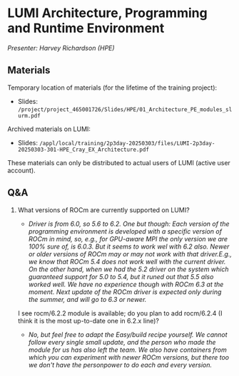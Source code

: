 # LUMI Architecture, Programming and Runtime Environment

*Presenter: Harvey Richardson (HPE)*

## Materials

<!-- Course materials will be provided during and after the course. -->

Temporary location of materials (for the lifetime of the training project):

-   Slides: `/project/project_465001726/Slides/HPE/01_Architecture_PE_modules_slurm.pdf`

Archived materials on LUMI:

-   Slides: `/appl/local/training/2p3day-20250303/files/LUMI-2p3day-20250303-301-HPE_Cray_EX_Architecture.pdf`

<!--
-   Recording: `/appl/local/training/2p3day-20250303/recordings/301-HPE_Cray_EX_Architecture.mp4`
-->

These materials can only be distributed to actual users of LUMI (active user account).


## Q&A

1.  What versions of ROCm are currently supported on LUMI?

    -   *Driver is from 6.0, so 5.6 to 6.2. One but though: Each version of the programming environment is developed with a specific version of ROCm in mind, so, e.g., for GPU-aware MPI the only version we are 100% sure of, is 6.0.3. But it seems to work wel with 6.2 also. Newer or older versions of ROCm may or may not work with that driver.E.g., we know that ROCm 5.4 does not work well with the current driver. On the other hand, when we had the 5.2 driver on the system which guaranteed support for 5.0 to 5.4, but it runed out that 5.5 also worked well. We have no experience though with ROCm 6.3 at the moment. Next update of the ROCm driver is expected only during the summer, and will go to 6.3 or newer.*

    I see rocm/6.2.2 module is available; do you plan to add rocm/6.2.4  (I think it is the most up-to-date  one in 6.2.x line)?

    -   *No, but feel free to adapt the Easy/build recipe yourself. We cannot follow every single small update, and the person who made the module for us has also left the team. We also have containers from which you can experiment with newer ROCm versions, but there too we don't have the personpower to do each and every version.*
